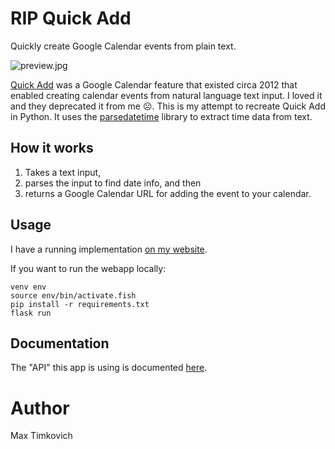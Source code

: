 # RIP Quick Add

Quickly create Google Calendar events from plain text.

![preview.jpg](https://raw.githubusercontent.com/mtimkovich/rip_quick_add/main/preview.jpg)

[Quick Add][article] was a Google Calendar feature that existed circa 2012 that enabled creating calendar events from natural language text input. I loved it and they deprecated it from me ☹️. This is my attempt to recreate Quick Add in Python. It uses the [parsedatetime][pdt] library to extract time data from text.

## How it works

1. Takes a text input,
2. parses the input to find date info, and then
3. returns a Google Calendar URL for adding the event to your calendar.

## Usage

I have a running implementation [on my website][max].

If you want to run the webapp locally:

```
venv env
source env/bin/activate.fish
pip install -r requirements.txt
flask run
```

## Documentation

The "API" this app is using is documented [here][docs].

# Author

Max Timkovich

[article]: https://gsuitetips.com/tips/calendar/use-quick-add-to-speed-up-google-calendar-entries/
[docs]: https://github.com/InteractionDesignFoundation/add-event-to-calendar-docs/blob/main/services/google.md#google
[max]: https://timkovi.ch/rip_quick_add
[pdt]: https://github.com/bear/parsedatetime#readme

